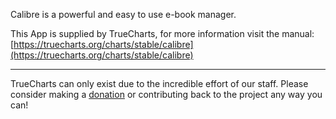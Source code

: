 Calibre is a powerful and easy to use e-book manager.

This App is supplied by TrueCharts, for more information visit the manual: [https://truecharts.org/charts/stable/calibre](https://truecharts.org/charts/stable/calibre)

---

TrueCharts can only exist due to the incredible effort of our staff.
Please consider making a [donation](https://truecharts.org/about/sponsor) or contributing back to the project any way you can!
